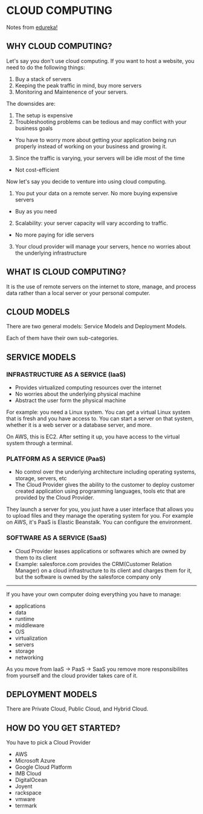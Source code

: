 # CLOUD COMPUTING

Notes from [edureka!](https://www.youtube.com/watch?v=kQnNd-DyrpA&)

## WHY CLOUD COMPUTING?

Let's say you don't use cloud computing. If you want to host a website, you need to do the following things:

1. Buy a stack of servers
2. Keeping the peak traffic in mind, buy more servers
3. Monitoring and Maintenence of your servers.

The downsides are:

1. The setup is expensive
2. Troubleshooting problems can be tedious and may conflict with your business goals
  - You have to worry more about getting your application being run properly instead of working on your business and growing it.
3. Since the traffic is varying, your servers will be idle most of the time
  - Not cost-efficient

Now let's say you decide to venture into using cloud computing.

1. You put your data on a remote server. No more buying expensive servers
  - Buy as you need
2. Scalability: your server capacity will vary according to traffic.
  - No more paying for idle servers
3. Your cloud provider will manage your servers, hence no worries about the underlying infrastructure

## WHAT IS CLOUD COMPUTING?

It is the use of remote servers on the internet to store, manage, and process data rather than a local server or your personal computer.

## CLOUD MODELS

There are two general models: Service Models and Deployment Models.

Each of them have their own sub-categories.

## SERVICE MODELS

### INFRASTRUCTURE AS A SERVICE (IaaS)

- Provides virtualized computing resources over the internet
- No worries about the underlying physical machine
- Abstract the user form the physical machine

For example: you need a Linux system. You can get a virtual Linux system that is fresh and you have access to. You can start a server on that system, whether it is a web server or a database server, and more. 

On AWS, this is EC2. After setting it up, you have access to the virtual system through a terminal.

### PLATFORM AS A SERVICE (PaaS)

- No control over the underlying architecture including operating systems, storage, servers, etc
- The Cloud Provider gives the ability to the customer to deploy customer created application using programming languages, tools etc that are provided by the Cloud Provider. 

They launch a server for you, you just have a user interface that allows you to upload files and they manage the operating system for you. For example on AWS, it's PaaS is Elastic Beanstalk. You can configure the environment.

### SOFTWARE AS A SERVICE (SaaS)

- Cloud Provider leases applications or softwares which are owned by them to its client
- Example: salesforce.com provides the CRM(Customer Relation Manager) on a cloud infrastructure to its client and charges them for it, but the software is owned by the salesforce company only

---

If you have your own computer doing everything you have to manage:

- applications
- data
- runtime
- middleware
- O/S
- virtualization
- servers
- storage
- networking

As you move from IaaS -> PaaS -> SaaS you remove more responsibilites from yourself and the cloud provider takes care of it.

## DEPLOYMENT MODELS

There are Private Cloud, Public Cloud, and Hybrid Cloud.

## HOW DO YOU GET STARTED? 

You have to pick a Cloud Provider

- AWS
- Microsoft Azure
- Google Cloud Platform
- IMB Cloud
- DigitalOcean
- Joyent
- rackspace
- vmware
- terrmark

